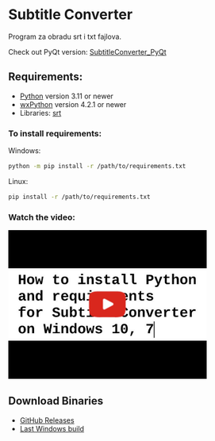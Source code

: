 # Subtitle Converter

Program za obradu srt i txt fajlova.

Check out PyQt version: [SubtitleConverter_PyQt](https://github.com/padovaSR/SubtitleConverter_PyQt)

## Requirements:
* [Python](http://www.python.org/) version 3.11 or newer
* [wxPython](https://wxpython.org/) version 4.2.1 or newer
* Libraries: [srt](https://github.com/cdown/srt)
### To install requirements:

Windows: 
```sh
python -m pip install -r /path/to/requirements.txt
```
Linux:
```sh
pip install -r /path/to/requirements.txt
```
### Watch the video:
<p align="left">
  <a href="https://youtu.be/GwLhXvX8xfI" target="_blank"><img src="resources/docs/sddefault.jpg" width="400"></a>
</p>

## Download Binaries

* [GitHub Releases](https://github.com/padovaSR/subtitle-converter/releases)
* [Last Windows build](https://github.com/padovaSR/subtitle-converter/releases/download/v0.5.9_a32/Subtitle.Converter-0.5.9.zip)
